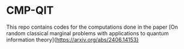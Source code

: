 # CMP-QIT

This repo contains codes for the computations done in the paper [On random classical marginal problems with applications to quantum information theory]{https://arxiv.org/abs/2406.14153}
